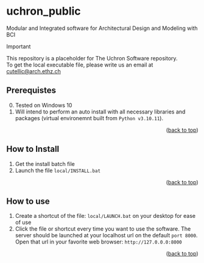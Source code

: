 # uchron_public
Modular and Integrated software for Architectural Design and Modeling with BCI

> [!IMPORTANT]
> This repository is a placeholder for The Uchron Software repository.\
> To get the local executable file, please write us an email at cutellic@arch.ethz.ch


## Prerequistes
0. Tested on Windows 10
1. Will intend to perform an auto install with all necessary libraries and packages (virtual environemnt built from `Python v3.10.11`). 

<p align="right">(<a href="#readme-top">back to top</a>)</p>

## How to Install
1. Get the install batch file
2. Launch the file `local/INSTALL.bat`

<p align="right">(<a href="#readme-top">back to top</a>)</p>

## How to use
1. Create a shortcut of the file: `local/LAUNCH.bat` on your desktop for ease of use
2. Click the file or shortcut every time you want to use the software. The server should be launched at your localhost url on the default `port 8000`. Open that url in your favorite web browser: `http://127.0.0.0:8000`

<p align="right">(<a href="#readme-top">back to top</a>)</p>


